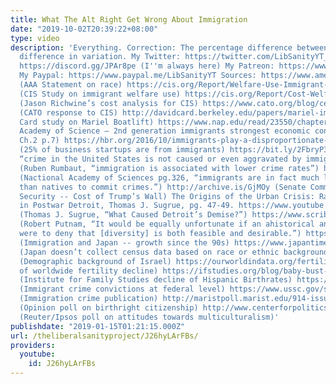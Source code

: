```yaml
---
title: What The Alt Right Get Wrong About Immigration
date: "2019-10-02T20:39:22+08:00"
type: video
description: 'Everything. Correction: The percentage difference between races is a
  difference in variation. My Twitter: https://twitter.com/LibSanityYT_ My Discord:
  https://discord.gg/JPAr8pe (I''m always here) My Patreon: https://www.patreon.com/TheLiberalSanityProject
  My Paypal: https://www.paypal.me/LibSanityYT Sources: https://www.americananthro.org/ConnectWithAAA/Content.aspx?ItemNumber=2583
  (AAA Statement on race) https://cis.org/Report/Welfare-Use-Immigrant-and-Native-Households
  (CIS Study on immigrant welfare use) https://cis.org/Report/Cost-Welfare-Use-Immigrant-and-Native-Households
  (Jason Richwine’s cost analysis for CIS) https://www.cato.org/blog/center-immigration-studies-exaggerates-immigrant-welfare-use
  (CATO response to CIS) http://davidcard.berkeley.edu/papers/mariel-impact.pdf (David
  Card study on Mariel Boatlift) https://www.nap.edu/read/23550/chapter/2#7 (National
  Academy of Science – 2nd generation immigrants strongest economic contributors,
  Ch.2 p.7) https://hbr.org/2016/10/immigrants-play-a-disproportionate-role-in-american-entrepreneurship
  (25% of business startups are from immigrants) https://bit.ly/2FbryP3 (Walter Ewig,
  “crime in the United States is not caused or even aggravated by immigrants”) https://www.policefoundation.org/wp-content/uploads/2015/06/Appendix-D_0.pdf
  (Ruben Rumbaut, “immigration is associated with lower crime rates”) https://www.nap.edu/read/21746/chapter/9#326
  (Nactional Academy of Sciences pg.326, “immigrants are in fact much less likely
  than natives to commit crimes.”) http://archive.is/GjMOy (Senate Committee on Homeland
  Security -- Cost of Trump’s Wall) The Origins of the Urban Crisis: Race and Inequality
  in Postwar Detroit, Thomas J. Sugrue, pg. 47-49. https://www.youtube.com/watch?v=YAHpFBl_pWY
  (Thomas J. Sugrue, “What Caused Detroit’s Demise?”) https://www.scribd.com/document/190400754/Diversity-and-Community-in-the-21st-Century-Robert-Putnam
  (Robert Putnam, “It would be equally unfortunate if an ahistorical and ethnocentric-conservatism
  were to deny that [diversity] is both feasible and desirable.”) https://www.migrationpolicy.org/article/its-population-ages-japan-quietly-turns-immigration
  (Immigration and Japan -- growth since the 90s) https://www.japantimes.co.jp/community/2010/10/05/issues/census-blind-to-japans-true-diversity/#.XDGDUlxKiUn
  (Japan doesn’t collect census data based on race or ethnic background) http://worldpopulationreview.com/countries/israel-population/
  (Demographic background of Israel) https://ourworldindata.org/fertility-rate (Causes
  of worldwide fertility decline) https://ifstudies.org/blog/baby-bust-fertility-is-declining-the-most-among-minority-women
  (Institute for Family Studies decline of Hispanic Birthrates) https://www.ussc.gov/sites/default/files/pdf/research-and-publications/annual-reports-and-sourcebooks/2016/Table09.pdf
  (Immigrant crime convictions at federal level) https://www.ussc.gov/sites/default/files/pdf/research-and-publications/research-publications/2017/FY16_Overview_Federal_Criminal_Cases.pdf
  (Immigration crime publication) http://maristpoll.marist.edu/914-issues-2016-immigration-reform-and-race-relations/#sthash.2GFZDsxb.ZmbjjNVr.dpbs
  (Opinion poll on birthright citizenship) http://www.centerforpolitics.org/crystalball/wp-content/uploads/2017/09/2017-Reuters-UVA-Ipsos-Race-Poll-9-11-2017.pdf
  (Reuter/Ipsos poll on attitudes towards multiculturalism)'
publishdate: "2019-01-15T01:21:15.000Z"
url: /theliberalsanityproject/J26hyLArFBs/
providers:
  youtube:
    id: J26hyLArFBs
---
```

